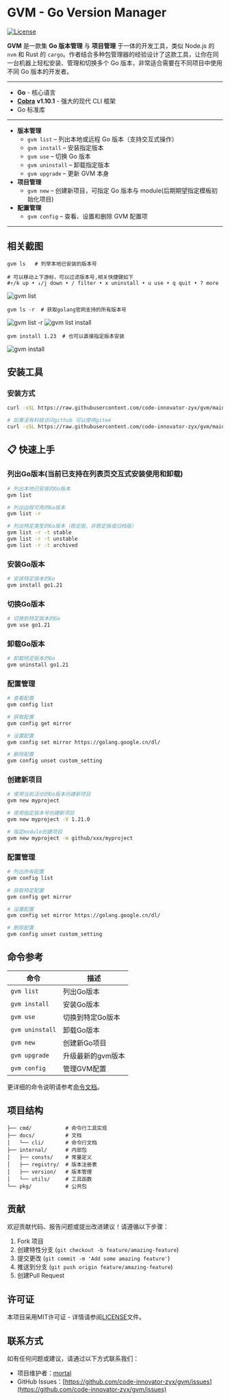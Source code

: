 # GVM - Go Version Manager

[![License](https://img.shields.io/badge/license-MIT-blue.svg)](LICENSE)

**GVM** 是一款集 **Go 版本管理** 与 **项目管理** 于一体的开发工具，类似 Node.js 的 `nvm` 和 Rust 的 `cargo`。作者结合多种包管理器的经验设计了这款工具，让你在同一台机器上轻松安装、管理和切换多个 Go 版本，非常适合需要在不同项目中使用不同 Go 版本的开发者。

---


- **Go** - 核心语言
- [**Cobra**](https://github.com/spf13/cobra) **v1.10.1** - 强大的现代 CLI 框架
- Go 标准库

---
- **版本管理**
    - `gvm list` – 列出本地或远程 Go 版本（支持交互式操作）
    - `gvm install` – 安装指定版本
    - `gvm use` – 切换 Go 版本
    - `gvm uninstall` – 卸载指定版本
    - `gvm upgrade` – 更新 GVM 本身
- **项目管理**
    - `gvm new` – 创建新项目，可指定 Go 版本与 module(后期期望指定模板初始化项目)
- **配置管理**
    - `gvm config` – 查看、设置和删除 GVM 配置项
---
##  相关截图
```shell
gvm ls   # 列举本地已安装的版本号

# 可以移动上下游标，可以过滤版本号,相关快捷键如下
#↑/k up • ↓/j down • / filter • x uninstall • u use • q quit • ? more
```
![gvm list](/docs/images/ls.png)
```shell
gvm ls -r  # 获取golang官网支持的所有版本号
```
![gvm list -r](/docs/images/ls-r.png)
![gvm list install](/docs/images/ls-install.png)

```shell
gvm install 1.23  # 也可以直接指定版本安装
```
![gvm install](/docs/images/install.png)
## 安装工具

### 安装方式

```bash
curl -sSL https://raw.githubusercontent.com/code-innovator-zyx/gvm/main/install.sh | bash

# 如果没有科技访问github 可以使用gitee
curl -sSL https://raw.githubusercontent.com/code-innovator-zyx/gvm/main/install.sh | bash -s -- --source gitee
```

## 📋 快速上手

### 列出Go版本(当前已支持在列表页交互式安装使用和卸载)

```bash
# 列出本地已安装的Go版本
gvm list

# 列出远程可用的Go版本
gvm list -r

# 列出特定类型的Go版本（稳定版、非稳定版或归档版）
gvm list -r -t stable
gvm list -r -t unstable
gvm list -r -t archived
```

### 安装Go版本

```bash
# 安装特定版本的Go
gvm install go1.21
```

### 切换Go版本

```bash
# 切换到特定版本的Go
gvm use go1.21
```

### 卸载Go版本

```bash
# 卸载特定版本的Go
gvm uninstall go1.21
```
### 配置管理

```bash
# 查看配置
gvm config list

# 获取配置
gvm config get mirror

# 设置配置
gvm config set mirror https://golang.google.cn/dl/

# 删除配置
gvm config unset custom_setting
```

### 创建新项目

```bash
# 使用当前活动的Go版本创建新项目
gvm new myproject

# 使用指定版本号创建新项目
gvm new myproject -V 1.21.0

# 指定module创建项目
gvm new myproject -m github/xxx/myproject
```

### 配置管理

```bash
# 列出所有配置
gvm config list

# 获取特定配置
gvm config get mirror

# 设置配置
gvm config set mirror https://golang.google.cn/dl/

# 删除配置
gvm config unset custom_setting
```

## 命令参考

| 命令              | 描述         |
|-----------------|------------|
| `gvm list`      | 列出Go版本     |
| `gvm install`   | 安装Go版本     |
| `gvm use`       | 切换到特定Go版本  |
| `gvm uninstall` | 卸载Go版本     |
| `gvm new`       | 创建新Go项目    |
| `gvm upgrade`   | 升级最新的gvm版本 |
| `gvm config`    | 管理GVM配置    |

更详细的命令说明请参考[命令文档](docs/cli/gvm.md)。

## 项目结构

```
├── cmd/           # 命令行工具实现
├── docs/          # 文档
│   └── cli/       # 命令行文档
├── internal/      # 内部包
│   ├── consts/    # 常量定义
│   ├── registry/  # 版本注册表
│   ├── version/   # 版本管理
│   └── utils/     # 工具函数
└── pkg/           # 公共包
```

## 贡献

欢迎贡献代码、报告问题或提出改进建议！请遵循以下步骤：

1. Fork 项目
2. 创建特性分支 (`git checkout -b feature/amazing-feature`)
3. 提交更改 (`git commit -m 'Add some amazing feature'`)
4. 推送到分支 (`git push origin feature/amazing-feature`)
5. 创建Pull Request

## 许可证

本项目采用MIT许可证 - 详情请参阅[LICENSE](LICENSE)文件。

## 联系方式

如有任何问题或建议，请通过以下方式联系我们：

- 项目维护者：[mortal](1003941268@qq.com)
- GitHub Issues：[https://github.com/code-innovator-zyx/gvm/issues](https://github.com/code-innovator-zyx/gvm/issues)